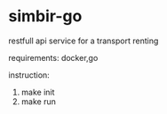 # simbir-go
restfull api service for a transport renting

requirements: docker,go

instruction:
1. make init
2. make run 